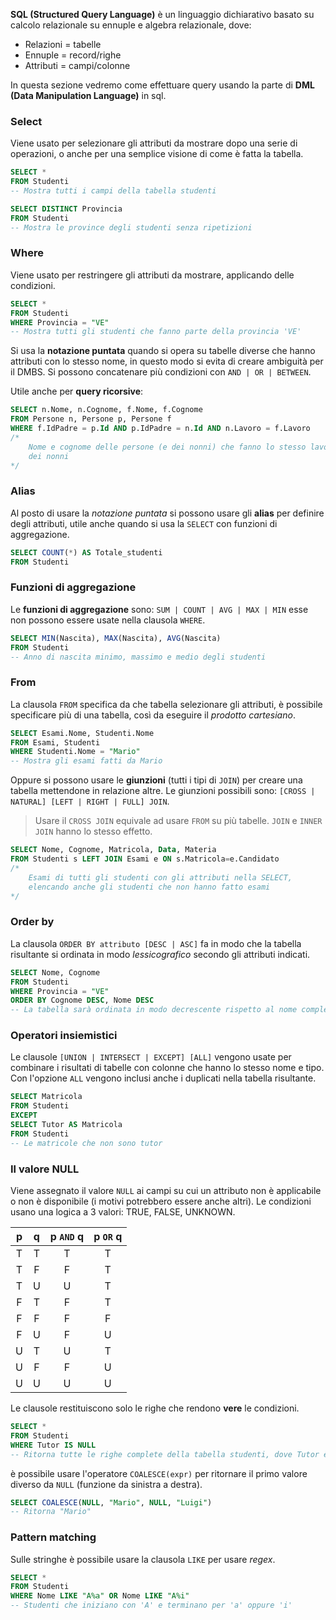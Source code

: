 **SQL (Structured Query Language)** è un linguaggio dichiarativo basato su calcolo relazionale su ennuple e algebra relazionale, dove:
- Relazioni = tabelle
- Ennuple = record/righe
- Attributi = campi/colonne

In questa sezione vedremo come effettuare query usando la parte di **DML (Data Manipulation Language)** in sql.

### Select
Viene usato per selezionare gli attributi da mostrare dopo una serie di operazioni, o anche per una semplice visione di come è fatta la tabella.
```sql
SELECT *
FROM Studenti
-- Mostra tutti i campi della tabella studenti

SELECT DISTINCT Provincia
FROM Studenti
-- Mostra le province degli studenti senza ripetizioni
```

### Where
Viene usato per restringere gli attributi da mostrare, applicando delle condizioni.
```sql
SELECT *
FROM Studenti
WHERE Provincia = "VE"
-- Mostra tutti gli studenti che fanno parte della provincia 'VE'
```

Si usa la **notazione puntata** quando si opera su tabelle diverse che hanno attributi con lo stesso nome, in questo modo si evita di creare ambiguità per il DMBS.
Si possono concatenare più condizioni con `AND | OR | BETWEEN`.

Utile anche per **query ricorsive**:
```sql
SELECT n.Nome, n.Cognome, f.Nome, f.Cognome
FROM Persone n, Persone p, Persone f
WHERE f.IdPadre = p.Id AND p.IdPadre = n.Id AND n.Lavoro = f.Lavoro
/*
	Nome e cognome delle persone (e dei nonni) che fanno lo stesso lavoro
	dei nonni
*/
```

### Alias
Al posto di usare la _notazione puntata_ si possono usare gli **alias** per definire degli attributi, utile anche quando si usa la `SELECT` con funzioni di aggregazione.
```sql
SELECT COUNT(*) AS Totale_studenti
FROM Studenti
```

### Funzioni di aggregazione
Le **funzioni di aggregazione** sono: `SUM | COUNT | AVG | MAX | MIN`
esse non possono essere usate nella clausola `WHERE`.
```sql
SELECT MIN(Nascita), MAX(Nascita), AVG(Nascita)
FROM Studenti
-- Anno di nascita minimo, massimo e medio degli studenti
```

### From
La clausola `FROM` specifica da che tabella selezionare gli attributi, è possibile specificare più di una tabella, così da eseguire il _prodotto cartesiano_.
```sql
SELECT Esami.Nome, Studenti.Nome
FROM Esami, Studenti
WHERE Studenti.Nome = "Mario"
-- Mostra gli esami fatti da Mario
```

Oppure si possono usare le **giunzioni** (tutti i tipi di `JOIN`) per creare una tabella mettendone in relazione altre.
Le giunzioni possibili sono: `[CROSS | NATURAL] [LEFT | RIGHT | FULL] JOIN`.
> Usare il `CROSS JOIN` equivale ad usare `FROM` su più tabelle.
> `JOIN` e `INNER JOIN` hanno lo stesso effetto.

```sql
SELECT Nome, Cognome, Matricola, Data, Materia
FROM Studenti s LEFT JOIN Esami e ON s.Matricola=e.Candidato
/*
	Esami di tutti gli studenti con gli attributi nella SELECT,
	elencando anche gli studenti che non hanno fatto esami
*/
```

### Order by
La clausola `ORDER BY attributo [DESC | ASC]` fa in modo che la tabella risultante si ordinata in modo _lessicografico_ secondo gli attributi indicati.
```sql
SELECT Nome, Cognome
FROM Studenti
WHERE Provincia = "VE"
ORDER BY Cognome DESC, Nome DESC
-- La tabella sarà ordinata in modo decrescente rispetto al nome completo
```

### Operatori insiemistici
Le clausole `[UNION | INTERSECT | EXCEPT] [ALL]` vengono usate per combinare i risultati di tabelle con colonne che hanno lo stesso nome e tipo.
Con l'opzione `ALL` vengono inclusi anche i duplicati nella tabella risultante.
```sql
SELECT Matricola
FROM Studenti
EXCEPT
SELECT Tutor AS Matricola
FROM Studenti
-- Le matricole che non sono tutor
```

### Il valore NULL
Viene assegnato il valore `NULL` ai campi su cui un attributo non è applicabile o non è disponibile (i motivi potrebbero essere anche altri).
Le condizioni usano una logica a $3$ valori: TRUE, FALSE, UNKNOWN.

|  p  |  q  | p `AND` q | p `OR` q |
|:---:|:---:|:---------:|:--------:|
|  T  |  T  |     T     |    T     |
|  T  |  F  |     F     |    T     |
|  T  |  U  |     U     |    T     |
|  F  |  T  |     F     |    T     |
|  F  |  F  |     F     |    F     |
|  F  |  U  |     F     |    U     |
|  U  |  T  |     U     |    T     |
|  U  |  F  |     F     |    U     |
|  U  |  U  |     U     |    U     |

Le clausole restituiscono solo le righe che rendono **vere** le condizioni.
```sql
SELECT *
FROM Studenti
WHERE Tutor IS NULL
-- Ritorna tutte le righe complete della tabella studenti, dove Tutor è NULL
```

è possibile usare l'operatore `COALESCE(expr)` per ritornare il primo valore diverso da `NULL` (funzione da sinistra a destra).
```sql
SELECT COALESCE(NULL, "Mario", NULL, "Luigi")
-- Ritorna "Mario"
```

### Pattern matching
Sulle stringhe è possibile usare la clausola `LIKE` per usare _regex_.
```sql
SELECT *
FROM Studenti
WHERE Nome LIKE "A%a" OR Nome LIKE "A%i"
-- Studenti che iniziano con 'A' e terminano per 'a' oppure 'i'
```
